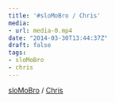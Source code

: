 ```yaml
---
title: '#sloMoBro / Chris'
media:
- url: media-0.mp4
date: "2014-03-30T13:44:37Z"
draft: false
tags:
- sloMoBro
- chris
---
```

[sloMoBro](/tags/slomobro) / [Chris](/tags/chris)
